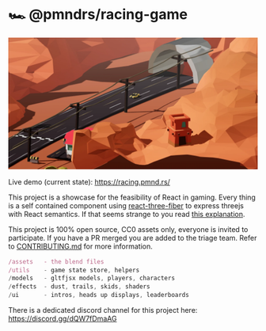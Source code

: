 # 🏎️ @pmndrs/racing-game

![img](thumbnail.webp)

Live demo (current state): https://racing.pmnd.rs/

This project is a showcase for the feasibility of React in gaming. Every thing is a self contained component using [react-three-fiber](https://docs.pmnd.rs/react-three-fiber) to express threejs with React semantics. If that seems strange to you read [this explanation](https://twitter.com/0xca0a/status/1282999626782650368).

This project is 100% open source, CC0 assets only, everyone is invited to participate. If you have a PR merged you are added to the triage team. Refer to [CONTRIBUTING.md](/CONTRIBUTING.md) for more information.

```jsx
/assets   - the blend files
/utils    - game state store, helpers
/models   - gltfjsx models, players, characters
/effects  - dust, trails, skids, shaders
/ui       - intros, heads up displays, leaderboards
```

There is a dedicated discord channel for this project here: https://discord.gg/dQW7fDmaAG
